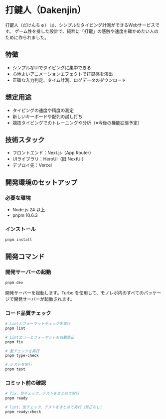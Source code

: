 # 打鍵人（Dakenjin）

打鍵人（だけんちゅ） は、シンプルなタイピング計測ができるWebサービスです。
ゲーム性を排した設計で、純粋に「打鍵」の感触や速度を確かめたい人のために作られました。

## 特徴

- シンプルなUIでタイピングに集中できる
- 心地よいアニメーションエフェクトで打鍵感を演出
- 正確な入力判定、タイム計測、ログデータのダウンロード

## 想定用途

- タイピングの速度や精度の測定
- 新しいキーボードや配列の試し打ち
- 競技タイピングでのトレーニングや分析（※今後の機能拡張予定）

## 技術スタック

- フロントエンド：Next.js（App Router）
- UIライブラリ：HeroUI（旧 NextUI）
- デプロイ先：Vercel

## 開発環境のセットアップ

### 必要な環境

- Node.js 24 以上
- pnpm 10.6.3

### インストール

```bash
pnpm install
```

## 開発コマンド

### 開発サーバーの起動

```bash
pnpm dev
```

開発サーバーを起動します。Turbo を使用して、モノレポ内のすべてのパッケージで開発サーバーが起動されます。

### コード品質チェック

```bash
# Lintとフォーマットチェックを実行
pnpm lint
```

```bash
# Lintエラーとフォーマットを自動修正
pnpm fix
```

```bash
# 型チェックを実行
pnpm type-check
```

```bash
# テストを実行
pnpm test
```

### コミット前の確認

```bash
# fix、型チェック、テストをまとめて実行
pnpm ready

# lint、型チェック、テストをまとめて実行（修正なし）
pnpm ready:check
```

